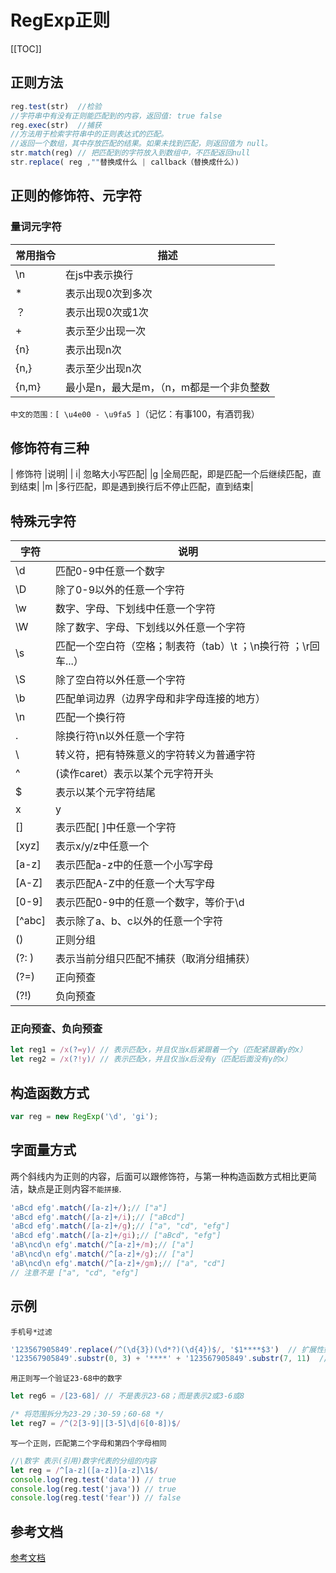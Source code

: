 # RegExp正则

[[TOC]]

## 正则方法
```js
reg.test(str)  //检验 
//字符串中有没有正则能匹配到的内容，返回值: true false
reg.exec(str)  //捕获 
//方法用于检索字符串中的正则表达式的匹配。 
//返回一个数组，其中存放匹配的结果。如果未找到匹配，则返回值为 null。
str.match(reg) // 把匹配到的字符放入到数组中，不匹配返回null
str.replace( reg ,""替换成什么 | callback（替换成什么）)
```

## 正则的修饰符、元字符
### 量词元字符
| 常用指令 | 描述 |
| -- | -- |
| \n | 在js中表示换行 |
| * | 表示出现0次到多次|
| ？ | 表示出现0次或1次|
| + |  表示至少出现一次|
|{n}|  表示出现n次 |
|{n,}| 表示至少出现n次| 
|{n,m}	 |最小是n，最大是m，（n，m都是一个非负整数|

`中文的范围：[ \u4e00 - \u9fa5 ]`（记忆：有事100，有酒罚我）

## 修饰符有三种
| 修饰符 |说明|
| i| 忽略大小写匹配|
|g |全局匹配，即是匹配一个后继续匹配，直到结束|
|m |多行匹配，即是遇到换行后不停止匹配，直到结束|

## 特殊元字符
|字符 | 说明|
| -- | -- |
|\d | 匹配0-9中任意一个数字|
|\D | 除了0-9以外的任意一个字符|
|\w |数字、字母、下划线中任意一个字符|
|\W |除了数字、字母、下划线以外任意一个字符|
|\s |匹配一个空白符（空格；制表符（tab）\t ；\n换行符 ；\r回车...）|
|\S |除了空白符以外任意一个字符|
|\b |匹配单词边界（边界字母和非字母连接的地方）|
|\n |匹配一个换行符|
|.  |除换行符\n以外任意一个字符|
|\  |转义符，把有特殊意义的字符转义为普通字符|
|^  |(读作caret）表示以某个元字符开头|
|$  |表示以某个元字符结尾|
|x|y|表示x/y中任意一个|
|[] |表示匹配[ ]中任意一个字符|
|[xyz]|表示x/y/z中任意一个|
|[a-z]|表示匹配a-z中的任意一个小写字母|
|[A-Z]|表示匹配A-Z中的任意一个大写字母|
|[0-9]|表示匹配0-9中的任意一个数字，等价于\d|
|[^abc]|表示除了a、b、c以外的任意一个字符|
|() |正则分组|
|(?: )|表示当前分组只匹配不捕获（取消分组捕获）|
|(?=)|正向预查|
|(?!)|负向预查|

### 正向预查、负向预查
```js
let reg1 = /x(?=y)/ // 表示匹配x，并且仅当x后紧跟着一个y（匹配紧跟着y的x）
let reg2 = /x(?!y)/ // 表示匹配x，并且仅当x后没有y（匹配后面没有y的x）
```

## 构造函数方式
```js
var reg = new RegExp('\d', 'gi');
```

## 字面量方式
两个斜线内为正则的内容，后面可以跟修饰符，与第一种构造函数方式相比更简洁，缺点是正则内容`不能拼接`.
```js
'aBcd efg'.match(/[a-z]+/);// ["a"]
'aBcd efg'.match(/[a-z]+/i);// ["aBcd"]
'aBcd efg'.match(/[a-z]+/g);// ["a", "cd", "efg"]
'aBcd efg'.match(/[a-z]+/gi);// ["aBcd", "efg"]
'aB\ncd\n efg'.match(/^[a-z]+/m);// ["a"]
'aB\ncd\n efg'.match(/^[a-z]+/g);// ["a"]
'aB\ncd\n efg'.match(/^[a-z]+/gm);// ["a", "cd"]
// 注意不是 ["a", "cd", "efg"]
```

## 示例
`手机号*过滤`
```js
'123567905849'.replace(/^(\d{3})(\d*?)(\d{4})$/, '$1****$3')  // 扩展性好
'123567905849'.substr(0, 3) + '****' + '123567905849'.substr(7, 11)  // 快
```

`用正则写一个验证23-68中的数字`
```js
let reg6 = /[23-68]/ // 不是表示23-68；而是表示2或3-6或8

/* 将范围拆分为23-29；30-59；60-68 */
let reg7 = /^(2[3-9]|[3-5]\d|6[0-8])$/
```

`写一个正则，匹配第二个字母和第四个字母相同`
```js
//\数字 表示(引用)数字代表的分组的内容
let reg = /^[a-z]([a-z])[a-z]\1$/
console.log(reg.test('data')) // true
console.log(reg.test('java')) // true
console.log(reg.test('fear')) // false
```

## 参考文档
[参考文档](https://github.com/any86/any-rule)